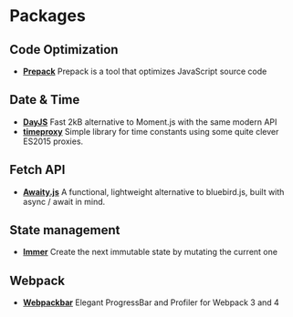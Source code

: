 # Packages

## Code Optimization

* **[Prepack](https://prepack.io/)** Prepack is a tool that optimizes JavaScript source code

## Date & Time

* **[DayJS](https://github.com/xx45/dayjs)** Fast 2kB alternative to Moment.js with the same modern API
* **[timeproxy](https://github.com/selbekk/timeproxy)** Simple library for time constants using some quite clever ES2015 proxies.

## Fetch API

* **[Awaity.js](https://github.com/asfktz/Awaity.js)** A functional, lightweight alternative to bluebird.js, built with async / await in mind.

## State management

* **[Immer](https://github.com/mweststrate/immer)** Create the next immutable state by mutating the current one

## Webpack

* **[Webpackbar](https://github.com/nuxt/webpackbar)** Elegant ProgressBar and Profiler for Webpack 3 and 4
